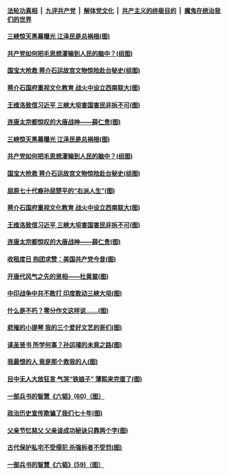 

####  [法轮功真相](../../../../basic/blob/master/README.md?t=06270602) &nbsp;|&nbsp; [九评共产党](../../../../9ping.md/blob/master/README.md?t=06270602) &nbsp;|&nbsp; [解体党文化](../../../../jtdwh.md/blob/master/README.md?t=06270602)  &nbsp;|&nbsp; [共产主义的终极目的](../../../../gczydzjmd.md/blob/master/README.md?t=06270602) &nbsp;|&nbsp; [魔鬼在统治我们的世界](../../../../mgztzwmdsj.md/blob/master/README.md?t=06270602) 

#### [三峡惊天黑幕曝光 江泽民是总祸根(图)](../pages/p6/937513.md?t=06270602) 

#### [共产党如何把毛思想灌输到人民的脑中？(组图)](../pages/p6/937341.md?t=06270602) 

#### [国宝大抢救 蒋介石运故宫文物惊险赴台秘史(组图)](../pages/p6/934957.md?t=06270602) 

#### [蒋介石国府重视文化教育 战火中设立西南联大(图)](../pages/p6/937070.md?t=06270602) 

#### [王维洛致信习近平 三峡大坝害国害民非拆不可(图)](../pages/p6/937509.md?t=06270602) 

#### [连唐太宗都惊叹的大唐战神——薛仁贵(图)](../pages/p6/936527.md?t=06270602) 

#### [三峡惊天黑幕曝光 江泽民是总祸根(图)](../pages/p6/937513.md?t=06270602) 

#### [共产党如何把毛思想灌输到人民的脑中？(组图)](../pages/p6/937341.md?t=06270602) 

#### [国宝大抢救 蒋介石运故宫文物惊险赴台秘史(组图)](../pages/p6/934957.md?t=06270602) 

#### [屈原七十代裔孙屈楚平的“右派人生”(图)](../pages/p6/936524.md?t=06270602) 

#### [蒋介石国府重视文化教育 战火中设立西南联大(图)](../pages/p6/937070.md?t=06270602) 

#### [王维洛致信习近平 三峡大坝害国害民非拆不可(图)](../pages/p6/937509.md?t=06270602) 

#### [连唐太宗都惊叹的大唐战神——薛仁贵(图)](../pages/p6/936527.md?t=06270602) 

#### [收租度日 抱团求赞：美国共产党今昔(图)](../pages/p6/937312.md?t=06270602) 

#### [开唐代风气之先的贤相——杜黄裳(图)](../pages/p6/932911.md?t=06270602) 

#### [中印战争中共不敢打 印度敢动三峡大坝(图)](../pages/p6/937491.md?t=06270602) 

#### [什么是不朽？零分作文这样说……(图)](../pages/p6/937290.md?t=06270602) 

#### [悲摧的小提琴 我的三个爱好文艺的哥们(图)](../pages/p6/937171.md?t=06270602) 

#### [读圣贤书 所学何事？孙运璿的未竟之路(图)](../pages/p6/934952.md?t=06270602) 

#### [我最恨的人 竟是那个救我的人(图)](../pages/p6/937293.md?t=06270602) 

#### [目中无人大放狂言 气哭“铁娘子” 薄熙来完蛋了(图)](../pages/p6/936525.md?t=06270602) 

#### [一部兵书的智慧《六韬》(60)（图）](../pages/p6/931159.md?t=06270602) 

#### [政治历史宣传欺骗了我们七十年(图)](../pages/p6/937285.md?t=06270602) 

#### [父亲节忆慈父 父亲谈成功秘诀只靠两个字(图)](../pages/p6/934146.md?t=06270602) 

#### [古代保护私宅不受侵犯 杀强拆者不受罚(图)](../pages/p6/936439.md?t=06270602) 

#### [一部兵书的智慧《六韬》(59)（图）](../pages/p6/931156.md?t=06270602) 

